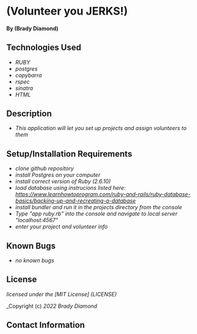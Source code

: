 # (Volunteer you JERKS!)

#### By (Brady Diamond)

## Technologies Used

* _RUBY_
* _postgres_
* _capybarra_
* _rspec_
* _sinatra_
* _HTML_

## Description

* _This application will let you set up projects and assign volunteers to them_

## Setup/Installation Requirements

* _clone github repository_
* _install Postgres on your computer_
* _install correct version of Ruby (2.6.10)_
* _load database using instrucions listed here: https://www.learnhowtoprogram.com/ruby-and-rails/ruby-database-basics/backing-up-and-recreating-a-database_
* _install bundler and run it in the projects directory from the console_
* _Type "app ruby.rb" into the console and navigate to local server "localhost:4567"_
* _enter your project and volunteer info_

## Known Bugs

* _no known bugs_

## License
_licensed under the [MIT License] (LICENSE)_

_Copyright (c) _2022_ _Brady Diamond_ 
## Contact Information